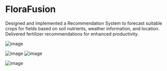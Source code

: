 # FloraFusion

Designed and implemented a Recommendation System to forecast suitable crops for fields based on soil nutrients, weather information, and location. Delivered fertilizer recommendations for enhanced productivity.

![image](https://github.com/user-attachments/assets/23db4491-3a7e-4e14-9aa1-70f394dac2cb)

![image](https://github.com/user-attachments/assets/a85649a8-eb36-4274-a334-13cc8e43b2f9) ![image](https://github.com/user-attachments/assets/4029d42b-713b-49a5-b84a-7e6ea0c72895)

![image](https://github.com/user-attachments/assets/62796e5d-d36b-467d-bf84-f7b734aa79e4)
 
